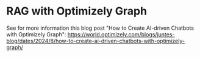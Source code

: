 # RAG with Optimizely Graph

See for more information this blog post "How to Create AI-driven Chatbots with Optimizely Graph": https://world.optimizely.com/blogs/juntes-blog/dates/2024/8/how-to-create-ai-driven-chatbots-with-optimizely-graph/